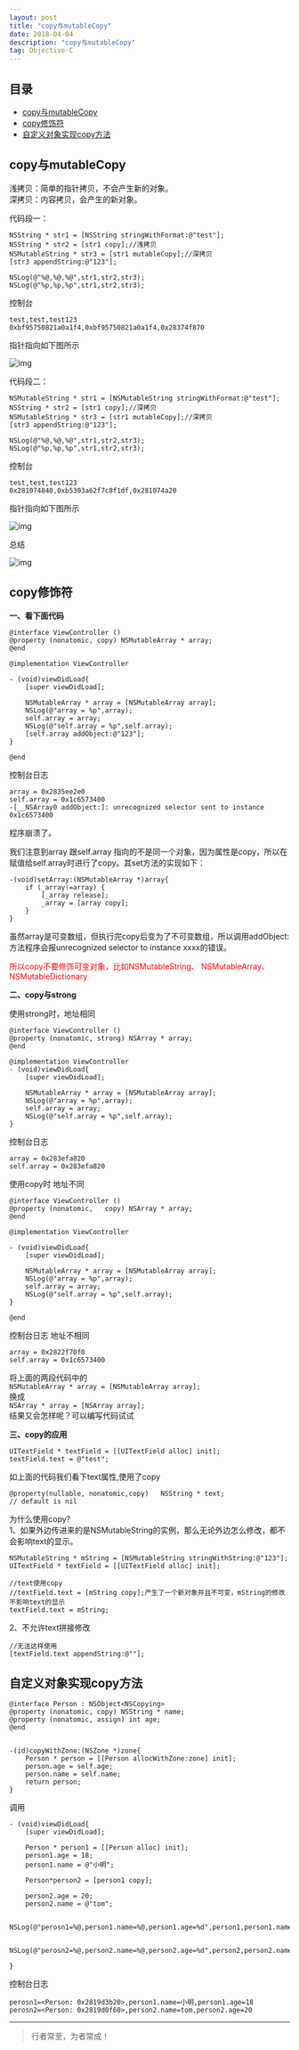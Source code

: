 ```yaml
---
layout: post
title: "copy与mutableCopy"
date: 2018-04-04
description: "copy与mutableCopy"
tag: Objective-C
---
```







## 目录
- [copy与mutableCopy](#content1)   
- [copy修饰符](#content2)   
- [自定义对象实现copy方法](#content3)   




<!-- ************************************************ -->
## <a id="content1"></a>copy与mutableCopy

浅拷贝：简单的指针拷贝，不会产生新的对象。      
深拷贝：内容拷贝，会产生的新对象。      

代码段一：

```objc
NSString * str1 = [NSString stringWithFormat:@"test"];
NSString * str2 = [str1 copy];//浅拷贝
NSMutableString * str3 = [str1 mutableCopy];//深拷贝
[str3 appendString:@"123"];

NSLog(@"%@,%@,%@",str1,str2,str3);
NSLog(@"%p,%p,%p",str1,str2,str3);
```
控制台
```objc
test,test,test123
0xbf95750821a0a1f4,0xbf95750821a0a1f4,0x28374f870
```

指针指向如下图所示

<img src="/images/underlying/other4.png" alt="img">


代码段二：

```objc
NSMutableString * str1 = [NSMutableString stringWithFormat:@"test"];
NSString * str2 = [str1 copy];//深拷贝
NSMutableString * str3 = [str1 mutableCopy];//深拷贝
[str3 appendString:@"123"];

NSLog(@"%@,%@,%@",str1,str2,str3);
NSLog(@"%p,%p,%p",str1,str2,str3);
```

控制台
```objc
test,test,test123
0x281074840,0xb5303a62f7c8f1df,0x281074a20
```

指针指向如下图所示

<img src="/images/underlying/other5.png" alt="img">

总结

<img src="/images/underlying/other6.png" alt="img">


<!-- ************************************************ -->
## <a id="content2"></a>copy修饰符

**一、看下面代码**

```objc
@interface ViewController ()
@property (nonatomic, copy) NSMutableArray * array;
@end

@implementation ViewController

- (void)viewDidLoad{
    [super viewDidLoad];
    
    NSMutableArray * array = [NSMutableArray array];
    NSLog(@"array = %p",array);
    self.array = array;
    NSLog(@"self.array = %p",self.array);
    [self.array addObject:@"123"];
}

@end
```

控制台日志
```objc
array = 0x2835ee2e0
self.array = 0x1c6573400
-[__NSArray0 addObject:]: unrecognized selector sent to instance 0x1c6573400
```
程序崩溃了。

我们注意到array 跟self.array 指向的不是同一个对象，因为属性是copy，所以在赋值给self.array时进行了copy。其set方法的实现如下：
```objc
-(void)setArray:(NSMutableArray *)array{
    if (_array!=array) {
        [_array release];
        _array = [array copy];
    }
}
```
虽然array是可变数组，但执行完copy后变为了不可变数组，所以调用addObject:方法程序会报unrecognized selector to instance xxxx的错误。

<span style="color:red">所以copy不要修饰可变对象，比如NSMutableString、 NSMutableArray、 NSMutableDictionary</span>


**二、copy与strong**

使用strong时，地址相同

```objc
@interface ViewController ()
@property (nonatomic, strong) NSArray * array;
@end

@implementation ViewController
- (void)viewDidLoad{
    [super viewDidLoad];
    
    NSMutableArray * array = [NSMutableArray array];
    NSLog(@"array = %p",array);
    self.array = array;
    NSLog(@"self.array = %p",self.array);
}
```
控制台日志
```objc
array = 0x283efa820
self.array = 0x283efa820
```

使用copy时 地址不同
```objc
@interface ViewController ()
@property (nonatomic,   copy) NSArray * array;
@end

@implementation ViewController

- (void)viewDidLoad{
    [super viewDidLoad];
    
    NSMutableArray * array = [NSMutableArray array];
    NSLog(@"array = %p",array);
    self.array = array;
    NSLog(@"self.array = %p",self.array);
}

@end
```

控制台日志 地址不相同
```objc
array = 0x2822f70f0
self.array = 0x1c6573400
```

将上面的两段代码中的         
`NSMutableArray * array = [NSMutableArray array];`      
换成     
`NSArray * array = [NSArray array];`     
结果又会怎样呢？可以编写代码试试


**三、copy的应用**

```objc
UITextField * textField = [[UITextField alloc] init];
textField.text = @"test";
```

如上面的代码我们看下text属性,使用了copy
```objc
@property(nullable, nonatomic,copy)   NSString * text;                 // default is nil
```

为什么使用copy?     
1、如果外边传进来的是NSMutableString的实例，那么无论外边怎么修改，都不会影响text的显示。
```objc
NSMutableString * mString = [NSMutableString stringWithString:@"123"];
UITextField * textField = [[UITextField alloc] init];

//text使用copy
//textField.text = [mString copy];产生了一个新对象并且不可变，mString的修改不影响text的显示
textField.text = mString;
```
2、不允许text拼接修改
```objc
//无法这样使用
[textField.text appendString:@""];
```


<!-- ************************************************ -->
## <a id="content3"></a>自定义对象实现copy方法

```objc
@interface Person : NSObject<NSCopying>
@property (nonatomic, copy) NSString * name;
@property (nonatomic, assign) int age;
@end


-(id)copyWithZone:(NSZone *)zone{
    Person * person = [[Person allocWithZone:zone] init];
    person.age = self.age;
    person.name = self.name;
    return person;
}
```

调用
```objc
- (void)viewDidLoad{
    [super viewDidLoad];
    
    Person * person1 = [[Person alloc] init];
    person1.age = 18;
    person1.name = @"小明";
    
    Person*person2 = [person1 copy];
    
    person2.age = 20;
    person2.name = @"tom";
    
    NSLog(@"perosn1=%@,person1.name=%@,person1.age=%d",person1,person1.name,person1.age);
    
    NSLog(@"perosn2=%@,person2.name=%@,person2.age=%d",person2,person2.name,person2.age);

}
```

控制台日志
```objc
perosn1=<Person: 0x2819d3b20>,person1.name=小明,person1.age=18
perosn2=<Person: 0x2819d0f60>,person2.name=tom,person2.age=20
```


----------
>  行者常至，为者常成！



